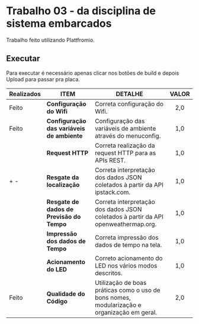 # Trabalho 03 - da disciplina de sistema embarcados

Trabalho feito utilizando Plattfromio.

## Executar

Para executar é necessário apenas clicar nos botões de build e depois Upload para passar pra placa.


|Realizados|   ITEM    |   DETALHE  |   VALOR   |
|-----------|-----------|------------|:---------:|
|Feito|**Configuração do Wifi**  |   Correta configuração do Wifi. |   2,0   |
|Feito|**Configuração das variáveis de ambiente**  |   Configuração das variáveis de ambiente através do menuconfig.  |   1,0   |
||**Request HTTP** |  Correta realização da request HTTP para as APIs REST. |   1,0   |
| + - |**Resgate da localização**   |  Correta interpretação dos dados JSON coletados à partir da API ipstack.com. |   1,0   |
||**Resgate de dados de Previsão do Tempo**   |   Correta interpretação dos dados JSON coletados à partir da API openweathermap.org.  |   1,0 |
||**Impressão dos dados de Tempo**    |   Correta impressão dos dados de tempo na tela.  |   1,0   |
||**Acionamento do LED** |   Correto acionamento do LED nos vários modos descritos.    |   1,0   |
|Feito|**Qualidade do Código** |   Utilização de boas práticas como o uso de bons nomes, modularização e organização em geral. |   2,0 |